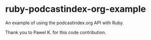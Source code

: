 # ruby-podcastindex-org-example
An example of using the podcastindex.org API with Ruby.

Thank you to Pawel K. for this code contribution.

